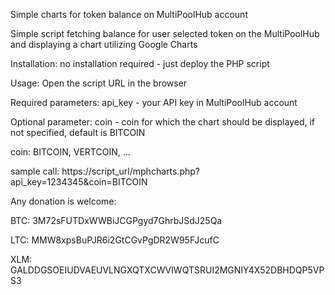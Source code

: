 Simple charts for token balance on MultiPoolHub account

Simple script fetching balance for user selected token on the MultiPoolHub and displaying a chart utilizing Google Charts

Installation:
no installation required - just deploy the PHP script

Usage:
Open the script URL in the browser

Required parameters:
api_key - your API key in MultiPoolHub account

Optional parameter:
coin - coin for which the chart should be displayed, if not specified, default is BITCOIN

coin: BITCOIN, VERTCOIN, ...


sample call:
https://script_url/mphcharts.php?api_key=1234345&coin=BITCOIN


Any donation is welcome:

BTC: 3M72sFUTDxWWBiJCGPgyd7GhrbJSdJ25Qa

LTC: MMW8xpsBuPJR6i2GtCGvPgDR2W95FJcufC

XLM: GALDDGSOEIUDVAEUVLNGXQTXCWVIWQTSRUI2MGNIY4X52DBHDQP5VPS3
